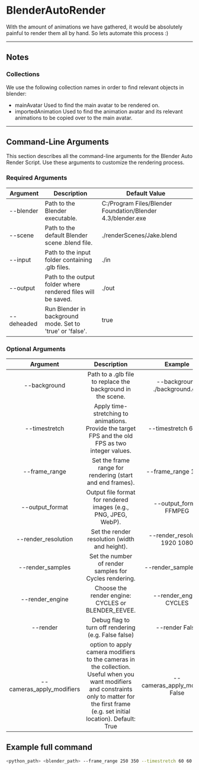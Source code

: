 # BlenderAutoRender
With the amount of animations we have gathered, it would be absolutely painful to render them all by hand. So lets automate this process :) 

---

## Notes
### Collections
We use the following collection names in order to find relevant objects in blender:
- mainAvatar
  Used to find the main avatar to be rendered on.
- importedAnimation
  Used to find the animation avatar and its relevant animations to be copied over to the main avatar.

---
## Command-Line Arguments
This section describes all the command-line arguments for the Blender Auto Render Script. Use these arguments to customize the rendering process.

### Required Arguments

| Argument   | Description                                                   | Default Value                                               |
|------------|---------------------------------------------------------------|-------------------------------------------------------------|
| --blender  | Path to the Blender executable.                               | C:/Program Files/Blender Foundation/Blender 4.3/blender.exe |
| --scene    | Path to the default Blender scene .blend file.                | ./renderScenes/Jake.blend                                   |
| --input    | Path to the input folder containing .glb files.               | ./in                                                        |
| --output   | Path to the output folder where rendered files will be saved. | ./out                                                       |
| --deheaded | Run Blender in background mode. Set to 'true' or 'false'.     | true                                                        |

### Optional Arguments

|    Argument       | Description                                                                                     | Example                    |
|:-----------------:|:-----------------------------------------------------------------------------------------------:|:--------------------------:|
| --background      | Path to a .glb file to replace the background in the scene.                                     | --background ./background.glb |
| --timestretch     | Apply time-stretching to animations. Provide the target FPS and the old FPS as two integer values. | --timestretch 60 30        |
| --frame_range     | Set the frame range for rendering (start and end frames).                                        | --frame_range 1 250        |
| --output_format   | Output file format for rendered images (e.g., PNG, JPEG, WebP).                                  | --output_format FFMPEG     |
| --render_resolution | Set the render resolution (width and height).                                                 | --render_resolution 1920 1080 |
| --render_samples  | Set the number of render samples for Cycles rendering.                                           | --render_samples 128       |
| --render_engine   | Choose the render engine: CYCLES or BLENDER_EEVEE.                                               | --render_engine CYCLES     |
| --render  |   Debug flag to turn off rendering (e.g. False false) | --render False |
| --cameras_apply_modifiers | option to apply camera modifiers to the cameras in the collection. Useful when you want modifiers and constraints only to matter for the first frame (e.g. set initial location). Default: True| --cameras_apply_modifiers False |

## Example full command
```bash
<python_path> <blender_path> --frame_range 250 350 --timestretch 60 60 --output_format FFMPEG --input ./in --output ./out
```